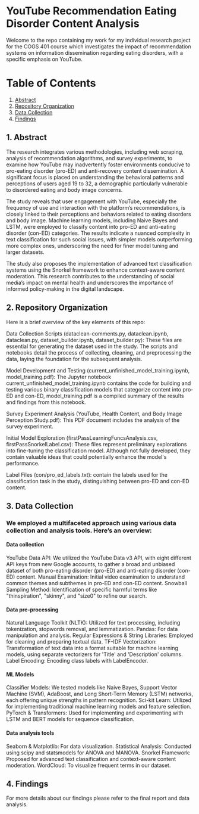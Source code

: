 # YouTube Recommendation Eating Disorder Content Analysis

Welcome to the repo containing my work for my individual research project for the COGS 401 course which investigates the impact of recommendation systems on information dissemination regarding eating disorders, with a specific emphasis on YouTube. 

# Table of Contents
1. [ Abstract ](#intro)
2. [ Repository Organization ](#repoorg)
2. [ Data Collection ](#datacoll)
3. [ Findings ](#find)


<a name="intro"></a>
## 1. Abstract

The research integrates various methodologies, including web scraping, analysis of recommendation algorithms, and survey experiments, to examine how YouTube may inadvertently foster environments conducive to pro-eating disorder (pro-ED) and anti-recovery content dissemination. A significant focus is placed on understanding the behavioral patterns and perceptions of users aged 19 to 32, a demographic particularly vulnerable to disordered eating and body image concerns.

The study reveals that user engagement with YouTube, especially the frequency of use and interaction with the platform’s recommendations, is closely linked to their perceptions and behaviors related to eating disorders and body image. Machine learning models, including Naive Bayes and LSTM, were employed to classify content into pro-ED and anti-eating disorder (con-ED) categories. The results indicate a nuanced complexity in text classification for such social issues, with simpler models outperforming more complex ones, underscoring the need for finer model tuning and larger datasets.

The study also proposes the implementation of advanced text classification systems using the Snorkel framework to enhance context-aware content moderation. This research contributes to the understanding of social media’s impact on mental health and underscores the importance of informed policy-making in the digital landscape.


<a name="repoorg"></a>
## 2. Repository Organization

Here is a brief overview of the key elements of this repo:

Data Collection Scripts (dataclean-comments.py, dataclean.ipynb, dataclean.py, dataset_builder.ipynb, dataset_builder.py): These files are essential for generating the dataset used in the study. The scripts and notebooks detail the process of collecting, cleaning, and preprocessing the data, laying the foundation for the subsequent analysis.

Model Development and Testing (current_unfinished_model_training.ipynb, model_training.pdf): The Jupyter notebook current_unfinished_model_training.ipynb contains the code for building and testing various binary classification models that categorize content into pro-ED and con-ED, model_training.pdf is a compiled summary of the results and findings from this notebook.

Survey Experiment Analysis (YouTube, Health Content, and Body Image Perception Study.pdf): This PDF document includes the analysis of the survey experiment.

Initial Model Exploration (firstPassLearningFuncsAnalysis.csv, firstPassSnorkelLabel.csv): These files represent preliminary explorations into fine-tuning the classification model. Although not fully developed, they contain valuable ideas that could potentially enhance the model's performance.

Label Files (con/pro_ed_labels.txt): contain the labels used for the classification task in the study, distinguishing between pro-ED and con-ED content.


<a name="datacoll"></a>
## 3. Data Collection

### We employed a multifaceted approach using various data collection and analysis tools. Here’s an overview:
#### Data collection
YouTube Data API: We utilized the YouTube Data v3 API, with eight different API keys from new Google accounts, to gather a broad and unbiased dataset of both pro-eating disorder (pro-ED) and anti-eating disorder (con-ED) content.
Manual Examination: Initial video examination to understand common themes and subthemes in pro-ED and con-ED content.
Snowball Sampling Method: Identification of specific harmful terms like "thinspiration", "skinny", and "size0" to refine our search.

#### Data pre-processing
Natural Language Toolkit (NLTK): Utilized for text processing, including tokenization, stopwords removal, and lemmatization.
Pandas: For data manipulation and analysis.
Regular Expressions & String Libraries: Employed for cleaning and preparing textual data.
TF-IDF Vectorization: Transformation of text data into a format suitable for machine learning models, using separate vectorizers for 'Title' and 'Description' columns.
Label Encoding: Encoding class labels with LabelEncoder.

#### ML Models
Classifier Models: We tested models like Naive Bayes, Support Vector Machine (SVM), AdaBoost, and Long Short-Term Memory (LSTM) networks, each offering unique strengths in pattern recognition.
Sci-kit Learn: Utilized for implementing traditional machine learning models and feature selection.
PyTorch & Transformers: Used for implementing and experimenting with LSTM and BERT models for sequence classification.

#### Data analysis tools
Seaborn & Matplotlib: For data visualization.
Statistical Analysis: Conducted using scipy and statsmodels for ANOVA and MANOVA.
Snorkel Framework: Proposed for advanced text classification and context-aware content moderation.
WordCloud: To visualize frequent terms in our dataset.

<a name="find"></a>
## 4. Findings
For more details about our findings please refer to the final report and data analysis.
